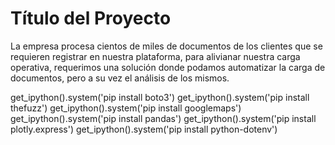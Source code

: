 # Título del Proyecto

La empresa procesa cientos de miles de documentos de los clientes que se requieren registrar en nuestra plataforma, para alivianar nuestra carga operativa, requerimos una solución donde podamos automatizar la carga de documentos, pero a su vez el análisis de los mismos.






get_ipython().system('pip install boto3')
get_ipython().system('pip install thefuzz')
get_ipython().system('pip install googlemaps')
get_ipython().system('pip install pandas')
get_ipython().system('pip install plotly.express')
get_ipython().system('pip install python-dotenv')